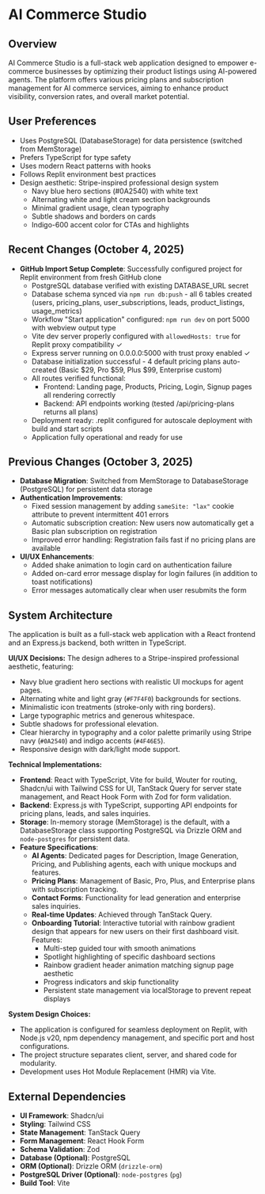 # AI Commerce Studio

## Overview
AI Commerce Studio is a full-stack web application designed to empower e-commerce businesses by optimizing their product listings using AI-powered agents. The platform offers various pricing plans and subscription management for AI commerce services, aiming to enhance product visibility, conversion rates, and overall market potential.

## User Preferences
- Uses PostgreSQL (DatabaseStorage) for data persistence (switched from MemStorage)
- Prefers TypeScript for type safety
- Uses modern React patterns with hooks
- Follows Replit environment best practices
- Design aesthetic: Stripe-inspired professional design system
  - Navy blue hero sections (#0A2540) with white text
  - Alternating white and light cream section backgrounds
  - Minimal gradient usage, clean typography
  - Subtle shadows and borders on cards
  - Indigo-600 accent color for CTAs and highlights

## Recent Changes (October 4, 2025)
- **GitHub Import Setup Complete**: Successfully configured project for Replit environment from fresh GitHub clone
  - PostgreSQL database verified with existing DATABASE_URL secret
  - Database schema synced via `npm run db:push` - all 6 tables created (users, pricing_plans, user_subscriptions, leads, product_listings, usage_metrics)
  - Workflow "Start application" configured: `npm run dev` on port 5000 with webview output type
  - Vite dev server properly configured with `allowedHosts: true` for Replit proxy compatibility ✓
  - Express server running on 0.0.0.0:5000 with trust proxy enabled ✓
  - Database initialization successful - 4 default pricing plans auto-created (Basic $29, Pro $59, Plus $99, Enterprise custom)
  - All routes verified functional:
    - Frontend: Landing page, Products, Pricing, Login, Signup pages all rendering correctly
    - Backend: API endpoints working (tested /api/pricing-plans returns all plans)
  - Deployment ready: .replit configured for autoscale deployment with build and start scripts
  - Application fully operational and ready for use

## Previous Changes (October 3, 2025)
- **Database Migration**: Switched from MemStorage to DatabaseStorage (PostgreSQL) for persistent data storage
- **Authentication Improvements**:
  - Fixed session management by adding `sameSite: "lax"` cookie attribute to prevent intermittent 401 errors
  - Automatic subscription creation: New users now automatically get a Basic plan subscription on registration
  - Improved error handling: Registration fails fast if no pricing plans are available
- **UI/UX Enhancements**:
  - Added shake animation to login card on authentication failure
  - Added on-card error message display for login failures (in addition to toast notifications)
  - Error messages automatically clear when user resubmits the form

## System Architecture
The application is built as a full-stack web application with a React frontend and an Express.js backend, both written in TypeScript.

**UI/UX Decisions:**
The design adheres to a Stripe-inspired professional aesthetic, featuring:
- Navy blue gradient hero sections with realistic UI mockups for agent pages.
- Alternating white and light gray (`#F7F4F0`) backgrounds for sections.
- Minimalistic icon treatments (stroke-only with ring borders).
- Large typographic metrics and generous whitespace.
- Subtle shadows for professional elevation.
- Clear hierarchy in typography and a color palette primarily using Stripe navy (`#0A2540`) and indigo accents (`#4F46E5`).
- Responsive design with dark/light mode support.

**Technical Implementations:**
- **Frontend**: React with TypeScript, Vite for build, Wouter for routing, Shadcn/ui with Tailwind CSS for UI, TanStack Query for server state management, and React Hook Form with Zod for form validation.
- **Backend**: Express.js with TypeScript, supporting API endpoints for pricing plans, leads, and sales inquiries.
- **Storage**: In-memory storage (MemStorage) is the default, with a DatabaseStorage class supporting PostgreSQL via Drizzle ORM and `node-postgres` for persistent data.
- **Feature Specifications**:
    - **AI Agents**: Dedicated pages for Description, Image Generation, Pricing, and Publishing agents, each with unique mockups and features.
    - **Pricing Plans**: Management of Basic, Pro, Plus, and Enterprise plans with subscription tracking.
    - **Contact Forms**: Functionality for lead generation and enterprise sales inquiries.
    - **Real-time Updates**: Achieved through TanStack Query.
    - **Onboarding Tutorial**: Interactive tutorial with rainbow gradient design that appears for new users on their first dashboard visit. Features:
        - Multi-step guided tour with smooth animations
        - Spotlight highlighting of specific dashboard sections
        - Rainbow gradient header animation matching signup page aesthetic
        - Progress indicators and skip functionality
        - Persistent state management via localStorage to prevent repeat displays

**System Design Choices:**
- The application is configured for seamless deployment on Replit, with Node.js v20, npm dependency management, and specific port and host configurations.
- The project structure separates client, server, and shared code for modularity.
- Development uses Hot Module Replacement (HMR) via Vite.

## External Dependencies
- **UI Framework**: Shadcn/ui
- **Styling**: Tailwind CSS
- **State Management**: TanStack Query
- **Form Management**: React Hook Form
- **Schema Validation**: Zod
- **Database (Optional)**: PostgreSQL
- **ORM (Optional)**: Drizzle ORM (`drizzle-orm`)
- **PostgreSQL Driver (Optional)**: `node-postgres` (`pg`)
- **Build Tool**: Vite
